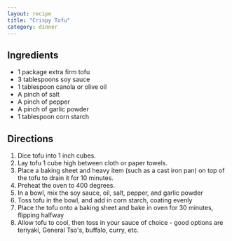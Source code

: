 ```yaml
---
layout: recipe
title: "Crispy Tofu"
category: dinner
---
```


## Ingredients

- 1 package extra firm tofu
- 3 tablespoons soy sauce
- 1 tablespoon canola or olive oil
- A pinch of salt
- A pinch of pepper
- A pinch of garlic powder
- 1 tablespoon corn starch

## Directions

1. Dice tofu into 1 inch cubes.
2. Lay tofu 1 cube high between cloth or paper towels.
3. Place a baking sheet and heavy item (such as a cast iron pan) on top of the tofu to drain it for 10 minutes.
4. Preheat the oven to 400 degrees.
5. In a bowl, mix the soy sauce, oil, salt, pepper, and garlic powder
6. Toss tofu in the bowl, and add in corn starch, coating evenly
7. Place the tofu onto a baking sheet and bake in oven for 30 minutes, flipping halfway
8. Allow tofu to cool, then toss in your sauce of choice - good options are teriyaki, General Tso's, buffalo, curry, etc.
